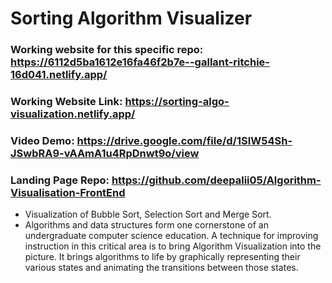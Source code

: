 # Sorting Algorithm Visualizer

### Working website for this specific repo: https://6112d5ba1612e16fa46f2b7e--gallant-ritchie-16d041.netlify.app/

### Working Website Link: https://sorting-algo-visualization.netlify.app/
### Video Demo: https://drive.google.com/file/d/1SIW54Sh-JSwbRA9-vAAmA1u4RpDnwt9o/view
### Landing Page Repo: https://github.com/deepalii05/Algorithm-Visualisation-FrontEnd

- Visualization of Bubble Sort, Selection Sort and Merge Sort.
- Algorithms and data structures form one cornerstone of an undergraduate computer science education. A technique for improving instruction in this critical area is to bring Algorithm Visualization into the picture. It brings algorithms to life by graphically representing their various states and animating the transitions between those states.


